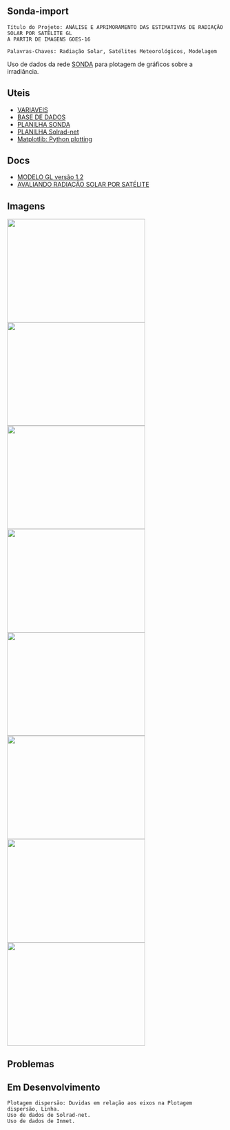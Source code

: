 ## Sonda-import
    Título do Projeto: ANÁLISE E APRIMORAMENTO DAS ESTIMATIVAS DE RADIAÇÃO SOLAR POR SATÉLITE GL
    A PARTIR DE IMAGENS GOES-16

    Palavras-Chaves: Radiação Solar, Satélites Meteorológicos, Modelagem

    
Uso de dados da rede [SONDA](http://sonda.ccst.inpe.br/) para plotagem de gráficos sobre a irradiância.

## Uteis
* [VARIAVEIS](http://sonda.ccst.inpe.br/infos/variaveis.html)
* [BASE DE DADOS](http://sonda.ccst.inpe.br/basedados/index.html)
* [PLANILHA SONDA](https://docs.google.com/spreadsheets/d/1ES7P4ceGymjs6OZsKRsFb3sd5BV8xkTk7Xd2MNBP59U/edit?usp=sharing)
* [PLANILHA Solrad-net](https://docs.google.com/spreadsheets/d/1X-PWb7m5uWbimovofMT0PRdH1fbAE42fSPsN49ktA4Y/edit?usp=sharing)
* [Matplotlib: Python plotting](https://matplotlib.org/)

## Docs
* [MODELO GL versão 1.2](http://satelite.cptec.inpe.br/radiacao/docs/RefTT/RTecnico001-2011-RST-20110624b.pdf)
* [AVALIANDO RADIAÇÃO SOLAR POR SATÉLITE](https://github.com/LuizFelipeNeves/Sonda-import/blob/master/src/docs/Avaliando_RSolar_por_Sat%C3%A9lite_Ceballos_et_al.pdf)

## Imagens
<img width="320" height="240" src="https://raw.githubusercontent.com/LuizFelipeNeves/Sonda-import/master/DADOS/IMAGENS/CPA/02/32.png">
<img width="320" height="240" src="https://raw.githubusercontent.com/LuizFelipeNeves/Sonda-import/master/DADOS/IMAGENS/CPA/02/49.png">
<img width="320" height="240" src="https://raw.githubusercontent.com/LuizFelipeNeves/Sonda-import/master/DADOS/IMAGENS/CPA/02/50.png">

<img width="320" height="240" src="https://raw.githubusercontent.com/LuizFelipeNeves/Sonda-import/master/DADOS/IMAGENS/CPA/02/Mensal.png">

<img width="320" height="240" src="https://raw.githubusercontent.com/LuizFelipeNeves/Sonda-import/master/DADOS/IMAGENS/CPA/Dispersao1.png">
<img width="320" height="240" src="https://raw.githubusercontent.com/LuizFelipeNeves/Sonda-import/master/DADOS/IMAGENS/CPA/Dispersao2.png">
<img width="320" height="240" src="https://raw.githubusercontent.com/LuizFelipeNeves/Sonda-import/master/DADOS/IMAGENS/CPA/Dispersao3.png">
<img width="320" height="240" src="https://raw.githubusercontent.com/LuizFelipeNeves/Sonda-import/master/DADOS/IMAGENS/CPA/Dispersao4.png">

## Problemas

## Em Desenvolvimento
    Plotagem dispersão: Duvidas em relação aos eixos na Plotagem dispersão, Linha.
    Uso de dados de Solrad-net.
    Uso de dados de Inmet.

